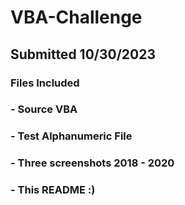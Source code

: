 # VBA-Challenge
## Submitted 10/30/2023
### Files Included
### - Source VBA
### - Test Alphanumeric File
### - Three screenshots 2018 - 2020
### - This README :)
